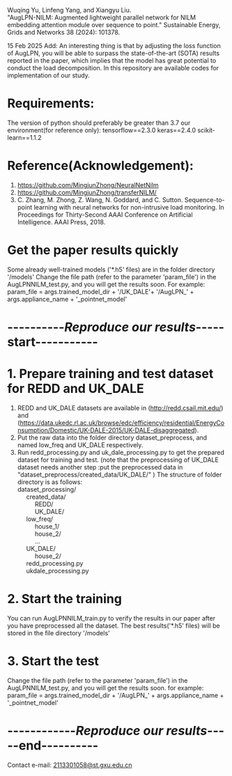 Wuqing Yu, Linfeng Yang, and Xiangyu Liu. <br>"AugLPN-NILM: Augmented lightweight parallel network for NILM embedding attention module over sequence to point." Sustainable Energy, Grids and Networks 38 (2024): 101378.

15 Feb 2025 Add: An interesting thing is that by adjusting the loss function of AugLPN, you will be able to surpass the state-of-the-art (SOTA) results reported in the paper, which implies that the model has great potential to conduct the load decomposition.
In this repository are available codes for implementation of our study.

# Requirements:
The version of python should preferably be greater than 3.7
our environment(for reference only):
    tensorflow==2.3.0
    keras==2.4.0
    scikit-learn==1.1.2

# Reference(Acknowledgement):
1. https://github.com/MingjunZhong/NeuralNetNilm
2. https://github.com/MingjunZhong/transferNILM/
3. C. Zhang, M. Zhong, Z. Wang, N. Goddard, and C. Sutton. Sequence-to-point learning with neural networks
for non-intrusive load monitoring. In Proceedings for Thirty-Second AAAI Conference on Artificial Intelligence.
AAAI Press, 2018.


# Get the paper results quickly
Some already well-trained models ('*.h5' files) are in the folder directory '/models' 
Change the file path (refer to the parameter 'param_file')  in the AugLPNNILM_test.py, and you will get the results soon.
    For example: param_file = args.trained_model_dir + '/UK_DALE'+ '/AugLPN_' + args.appliance_name + '_pointnet_model'

# ----------***Reproduce  our results***-----start-----------
# 1. Prepare training and test dataset for REDD and UK_DALE
1. REDD and UK_DALE datasets are available in (http://redd.csail.mit.edu/) and (https://data.ukedc.rl.ac.uk/browse/edc/efficiency/residential/EnergyConsumption/Domestic/UK-DALE-2015/UK-DALE-disaggregated).
2. Put the raw data into the folder directory dataset_preprocess, and named low_freq and UK_DALE respectively.
3. Run redd_processing.py and uk_dale_processing.py to get the prepared dataset for training and test.
   (note that the preprocessing of UK_DALE dataset needs another step :put the preprocessed data in "dataset_preprocess/created_data/UK_DALE/" )
The structure of folder directory is as follows:<br>
   dataset_processing/ <br>
   &nbsp;&nbsp;&nbsp;&nbsp;&nbsp;created_data/ <br>
            &nbsp;&nbsp;&nbsp;&nbsp;&nbsp;&nbsp;&nbsp;&nbsp;&nbsp;&nbsp;REDD/ <br>
            &nbsp;&nbsp;&nbsp;&nbsp;&nbsp;&nbsp;&nbsp;&nbsp;&nbsp;&nbsp;UK_DALE/ <br>
        &nbsp;&nbsp;&nbsp;&nbsp;&nbsp;low_freq/ <br>
            &nbsp;&nbsp;&nbsp;&nbsp;&nbsp;&nbsp;&nbsp;&nbsp;&nbsp;&nbsp;house_1/ <br>
            &nbsp;&nbsp;&nbsp;&nbsp;&nbsp;&nbsp;&nbsp;&nbsp;&nbsp;&nbsp;house_2/ <br>
            &nbsp;&nbsp;&nbsp;&nbsp;&nbsp;&nbsp;&nbsp;&nbsp;&nbsp;&nbsp;... <br>
        &nbsp;&nbsp;&nbsp;&nbsp;&nbsp;UK_DALE/ <br>
            &nbsp;&nbsp;&nbsp;&nbsp;&nbsp;&nbsp;&nbsp;&nbsp;&nbsp;&nbsp;house_2/ <br>
        &nbsp;&nbsp;&nbsp;&nbsp;&nbsp;redd_processing.py <br>
        &nbsp;&nbsp;&nbsp;&nbsp;&nbsp;ukdale_processing.py <br>

# 2. Start the training
You can run AugLPNNILM_train.py to verify the results in our paper after you have preprocessed all the dataset.
The best results('*.h5' files) will be stored in the file directory '/models'
# 3. Start the test
Change the file path (refer to the parameter 'param_file')  in the AugLPNNILM_test.py, and you will get the results soon.
    for example: param_file = args.trained_model_dir + '/AugLPN_' + args.appliance_name + '_pointnet_model'
# ------------***Reproduce  our results***-----end----------

Contact e-mail:
2113301058@st.gxu.edu.cn

